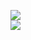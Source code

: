 [![](https://img.shields.io/badge/Made%20With-Github%20Spray-lightgrey.svg?style=for-the-badge&logo=github)](https://github.com/Annihil/github-spray#23331)  
[![](https://i.imgur.com/2DrTn0Z.gif)](https://github.com/Annihil/github-spray)